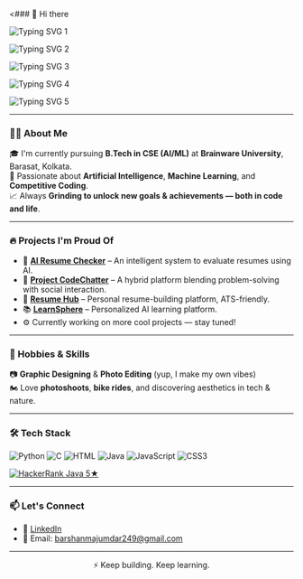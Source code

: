 <### 👋 Hi there  

<p align="center">

![Typing SVG 1](https://readme-typing-svg.demolab.com?font=Fira+Code&size=25&pause=0&color=FF0000&width=1000&lines=Hi,+I+am+Barshan,+a+Machine+Learning+Engineer+%26+Frontend+Dev.&repeat=false)

![Typing SVG 2](https://readme-typing-svg.demolab.com?font=Fira+Code&size=24&pause=2500&color=FF0000&width=1000&lines=Currently+pursuing+B.Tech+in+CSE+(AI/ML)+from+Brainware+University.&repeat=false)

![Typing SVG 3](https://readme-typing-svg.demolab.com?font=Fira+Code&size=24&pause=5000&color=FF0000&width=1000&lines=Keen+on+exploring+different+devs+%26+tricks.&repeat=false)

![Typing SVG 4](https://readme-typing-svg.demolab.com?font=Fira+Code&size=24&pause=7500&color=FF0000&width=1000&lines=Love+to+gather+knowledge+%26+do+something+interesting.&repeat=false)

![Typing SVG 5](https://readme-typing-svg.demolab.com?font=Fira+Code&size=24&pause=10000&color=FF0000&width=1000&lines=If+you're+also+keen+on+these,+scroll+down+to+reach+me+out.&repeat=false)

</p>


---

### 🧑‍🎓 About Me

🎓 I'm currently pursuing **B.Tech in CSE (AI/ML)** at **Brainware University**, Barasat, Kolkata.  
🧠 Passionate about **Artificial Intelligence**, **Machine Learning**, and **Competitive Coding**.  
📈 Always **Grinding to unlock new goals & achievements — both in code and life**.

---

### 🔥 Projects I'm Proud Of

- 💼 **[AI Resume Checker](https://github.com/Barshan-Majumdar/AI-Resume-Checker)** – An intelligent system to evaluate resumes using AI.  
- 💬 **[Project CodeChatter](https://github.com/Barshan-Majumdar/codechat-connect-compete)** – A hybrid platform blending problem-solving with social interaction.  
- 📄 **[Resume Hub](https://github.com/Barshan-Majumdar/ResumeHub.git)** – Personal resume-building platform, ATS-friendly.  
- 📚 **[LearnSphere](https://github.com/Barshan-Majumdar/LearnSphere.git)** – Personalized AI learning platform.  
- ⚙️ Currently working on more cool projects — stay tuned!

---

### 🎨 Hobbies & Skills

📷 **Graphic Designing** & **Photo Editing** (yup, I make my own vibes)  
🏍️ Love **photoshoots**, **bike rides**, and discovering aesthetics in tech & nature.

---

### 🛠️ Tech Stack

![Python](https://img.shields.io/badge/Python-3670A0?style=for-the-badge&logo=python&logoColor=fff)
![C](https://img.shields.io/badge/C-00599C?style=for-the-badge&logo=c&logoColor=white)
![HTML](https://img.shields.io/badge/HTML-E34F26?style=for-the-badge&logo=html5&logoColor=white)
![Java](https://img.shields.io/badge/Java-007396?style=for-the-badge&logo=java&logoColor=white)
![JavaScript](https://img.shields.io/badge/JavaScript-F7DF1E?style=for-the-badge&logo=javascript&logoColor=black)
![CSS3](https://img.shields.io/badge/CSS3-1572B6?style=for-the-badge&logo=css3&logoColor=white)


[![HackerRank Java 5★](https://img.shields.io/badge/HackerRank-Java-5-stars-brightgreen?style=for-the-badge&logo=hackerrank&logoColor=white)](https://www.hackerrank.com/your-profile)

---

### 📫 Let's Connect

- 🔗 [LinkedIn](https://linkedin.com/in/barshan-majumdar)  
- 📧 Email: barshanmajumdar249@gmail.com  

---

<p align="center">⚡ Keep building. Keep learning.</p>
